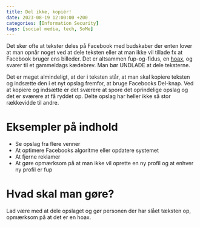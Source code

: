 ```yaml
---
title: Del ikke, kopiér!
date: 2023-08-19 12:00:00 +200
categories: [Information Security]
tags: [social media, tech, SoMe]
---
```

Det sker ofte at tekster deles på Facebook med budskaber der enten lover at man opnår noget ved at dele teksten eller at man ikke vil tillade fx at Facebook bruger ens billeder. Det er altsammen fup-og-fidus, en [hoax](https://da.wikipedia.org/wiki/Hoax), og svarer til et gammeldags kædebrev. Man bør UNDLADE at dele teksterne.

Det er meget almindeligt, at der i teksten står, at man skal kopiere teksten og indsætte den i et nyt opslag fremfor, at bruge Facebooks Del-knap. Ved at kopiere og indsætte er det sværere at spore det oprindelige opslag og det er sværere at få ryddet op. Delte opslag har heller ikke så stor rækkevidde til andre.

# Eksempler på indhold
- Se opslag fra flere venner
- At optimere Facebooks algoritme eller opdatere systemet
- At fjerne reklamer
- At gøre opmærksom på at man ikke vil oprette en ny profil og at enhver ny profil er fup

# Hvad skal man gøre?
Lad være med at dele opslaget og gør personen der har slået tæksten op, opmærksom på at det er en hoax.
